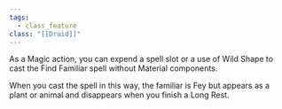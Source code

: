 ```yaml
---
tags:
  - class_feature
class: "[[Druid]]"
---
```

As a Magic action, you can expend a spell slot or a use of Wild Shape to cast the Find Familiar spell without Material components.

When you cast the spell in this way, the familiar is Fey but appears as a plant or animal and disappears when you finish a Long Rest.